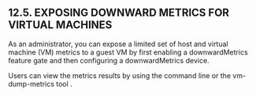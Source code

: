## 12.5. EXPOSING DOWNWARD METRICS FOR VIRTUAL MACHINES

As an administrator, you can expose a limited set of host and virtual machine (VM) metrics to a guest VM by first enabling a downwardMetrics feature gate and then configuring a downwardMetrics device.

Users can view the metrics results by using the command line or the vm-dump-metrics tool .

<!-- image -->

